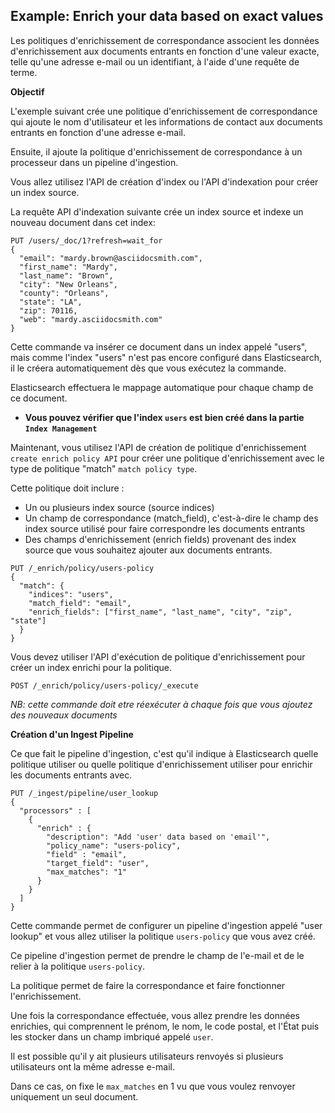 ## Example: Enrich your data based on exact values

Les politiques d'enrichissement de correspondance associent les données d'enrichissement aux documents entrants en fonction d'une valeur exacte, telle qu'une adresse e-mail ou un identifiant, à l'aide d'une requête de terme.

**Objectif**

L'exemple suivant crée une politique d'enrichissement de correspondance qui ajoute le nom d'utilisateur et les informations de contact aux documents entrants en fonction d'une adresse e-mail.

Ensuite, il ajoute la politique d'enrichissement de correspondance à un processeur dans un pipeline d'ingestion.

Vous allez utilisez l'API de création d'index ou l'API d'indexation pour créer un index source.

La requête API d'indexation suivante crée un index source et indexe un nouveau document dans cet index: 

```
PUT /users/_doc/1?refresh=wait_for
{
  "email": "mardy.brown@asciidocsmith.com",
  "first_name": "Mardy",
  "last_name": "Brown",
  "city": "New Orleans",
  "county": "Orleans",
  "state": "LA",
  "zip": 70116,
  "web": "mardy.asciidocsmith.com"
}

```

Cette commande va insérer ce document dans un index appelé "users", mais comme l'index "users" n'est pas encore configuré dans Elasticsearch, il le créera automatiquement dès que vous exécutez la commande. 

Elasticsearch effectuera le mappage automatique pour chaque champ de ce document. 

- **Vous pouvez vérifier que l'index `users` est bien créé dans la partie `Index Management`**

Maintenant, vous utilisez l'API de création de politique d'enrichissement `create enrich policy API` pour créer une politique d'enrichissement avec le type de politique "match" `match policy type`. 

Cette politique doit inclure :

- Un ou plusieurs index source (source indices)
- Un champ de correspondance (match_field), c'est-à-dire le champ des index source utilisé pour faire correspondre les documents entrants
- Des champs d'enrichissement (enrich fields) provenant des index source que vous souhaitez ajouter aux documents entrants.

```
PUT /_enrich/policy/users-policy
{
  "match": {
    "indices": "users",
    "match_field": "email",
    "enrich_fields": ["first_name", "last_name", "city", "zip", "state"]
  }
}
```

Vous devez utiliser l'API d'exécution de politique d'enrichissement pour créer un index enrichi pour la politique. 

```
POST /_enrich/policy/users-policy/_execute
```

*NB: cette commande doit etre réexécuter à chaque fois que vous ajoutez des nouveaux documents*

**Création d'un Ingest Pipeline**

Ce que fait le pipeline d'ingestion, c'est qu'il indique à Elasticsearch quelle politique utiliser ou quelle politique d'enrichissement utiliser pour enrichir les documents entrants avec.

```
PUT /_ingest/pipeline/user_lookup
{
  "processors" : [
    {
      "enrich" : {
        "description": "Add 'user' data based on 'email'",
        "policy_name": "users-policy",
        "field" : "email",
        "target_field": "user",
        "max_matches": "1"
      }
    }
  ]
}
```
Cette commande permet de configurer un pipeline d'ingestion appelé "user lookup" et vous allez utiliser la politique `users-policy` que vous avez créé. 

Ce pipeline d'ingestion permet de prendre le champ de l'e-mail et de le relier à la politique `users-policy`. 

La politique permet de faire la correspondance et faire fonctionner l'enrichissement.

Une fois la correspondance effectuée, vous allez prendre les données enrichies, qui comprennent le prénom, le nom, le code postal, et l'État puis les stocker dans un champ imbriqué appelé `user`. 

Il est possible qu'il y ait plusieurs utilisateurs renvoyés si plusieurs utilisateurs ont la même adresse e-mail. 

Dans ce cas, on fixe le `max_matches` en 1 vu que vous voulez renvoyer uniquement un seul document.

